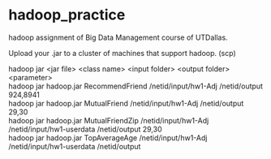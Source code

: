 # hadoop_practice
hadoop assignment of Big Data Management course of UTDallas.

Upload your .jar to a cluster of machines that support hadoop. (scp)

hadoop jar \<jar file> \<class name> \<input folder> \<output folder> \<parameter> <br>
hadoop jar hadoop.jar RecommendFriend /netid/input/hw1-Adj /netid/output 924,8941 <br>
hadoop jar hadoop.jar MutualFriend /netid/input/hw1-Adj /netid/output 29,30 <br>
hadoop jar hadoop.jar MutualFriendZip /netid/input/hw1-Adj /netid/input/hw1-userdata /netid/output 29,30 <br>
hadoop jar hadoop.jar TopAverageAge /netid/input/hw1-Adj /netid/input/hw1-userdata /netid/output <br>
